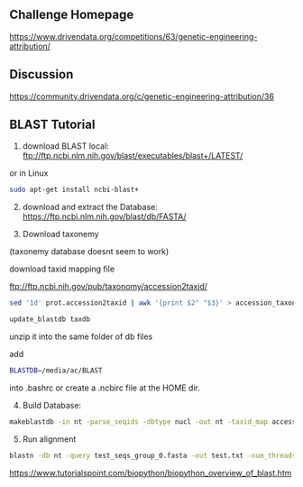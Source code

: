 ## Challenge Homepage
https://www.drivendata.org/competitions/63/genetic-engineering-attribution/


## Discussion
https://community.drivendata.org/c/genetic-engineering-attribution/36


## BLAST Tutorial

1. download BLAST local: ftp://ftp.ncbi.nlm.nih.gov/blast/executables/blast+/LATEST/

or in Linux

```bash
sudo apt-get install ncbi-blast+
```

2. download and extract the Database: https://ftp.ncbi.nlm.nih.gov/blast/db/FASTA/

3. Download taxonemy 

(taxonemy database doesnt seem to work)

download taxid mapping file

ftp://ftp.ncbi.nih.gov/pub/taxonomy/accession2taxid/

```bash
sed '1d' prot.accession2taxid | awk '{print $2" "$3}' > accession_taxonid
```

```bash
update_blastdb taxdb
```
unzip it into the same folder of db files

add 
```bash
BLASTDB=/media/ac/BLAST
```
into .bashrc or create a .ncbirc file at the HOME dir.

4. Build Database: 

```bash 
makeblastdb -in nt -parse_seqids -dbtype nucl -out nt -taxid_map accession_taxonid
```

5. Run alignment

```bash
blastn -db nt -query test_seqs_group_0.fasta -out test.txt -num_threads 15 -outfmt "6 qseqid sseqid pident length mismatch gapopen sstart send evalue staxids sscinames sblastnames stitle" -num_alignments 1
```

https://www.tutorialspoint.com/biopython/biopython_overview_of_blast.htm